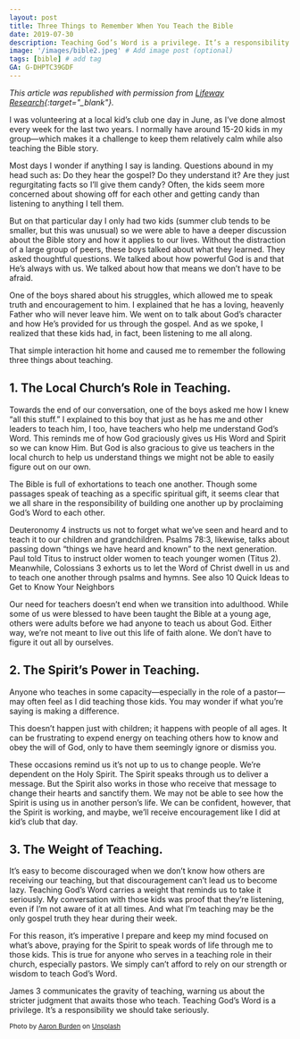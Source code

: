 ```yaml
---
layout: post
title: Three Things to Remember When You Teach the Bible
date: 2019-07-30
description: Teaching God’s Word is a privilege. It’s a responsibility we should take seriously. # Add post description (optional)
image: '/images/bible2.jpeg' # Add image post (optional)
tags: [bible] # add tag
GA: G-DHPTC39GDF
---
```

*This article was republished with permission from [Lifeway Research](https://research.lifeway.com/2019/07/12/3-things-to-remember-when-you-teach-the-bible/){:target="_blank"}.*

I was volunteering at a local kid’s club one day in June, as I’ve done almost every week for the last two years. I normally have around 15-20 kids in my group—which makes it a challenge to keep them relatively calm while also teaching the Bible story.

Most days I wonder if anything I say is landing. Questions abound in my head such as: Do they hear the gospel? Do they understand it? Are they just regurgitating facts so I’ll give them candy? Often, the kids seem more concerned about showing off for each other and getting candy than listening to anything I tell them.

But on that particular day I only had two kids (summer club tends to be smaller, but this was unusual) so we were able to have a deeper discussion about the Bible story and how it applies to our lives. Without the distraction of a large group of peers, these boys talked about what they learned. They asked thoughtful questions. We talked about how powerful God is and that He’s always with us. We talked about how that means we don’t have to be afraid.

One of the boys shared about his struggles, which allowed me to speak truth and encouragement to him. I explained that he has a loving, heavenly Father who will never leave him. We went on to talk about God’s character and how He’s provided for us through the gospel. And as we spoke, I realized that these kids had, in fact, been listening to me all along.

That simple interaction hit home and caused me to remember the following three things about teaching.

## 1. The Local Church’s Role in Teaching.

Towards the end of our conversation, one of the boys asked me how I knew “all this stuff.” I explained to this boy that just as he has me and other leaders to teach him, I too, have teachers who help me understand God’s Word. This reminds me of how God graciously gives us His Word and Spirit so we can know Him. But God is also gracious to give us teachers in the local church to help us understand things we might not be able to easily figure out on our own.

The Bible is full of exhortations to teach one another. Though some passages speak of teaching as a specific spiritual gift, it seems clear that we all share in the responsibility of building one another up by proclaiming God’s Word to each other. 

Deuteronomy 4 instructs us not to forget what we’ve seen and heard and to teach it to our children and grandchildren. Psalms 78:3, likewise, talks about passing down “things we have heard and known” to the next generation. Paul told Titus to instruct older women to teach younger women (Titus 2). Meanwhile, Colossians 3 exhorts us to let the Word of Christ dwell in us and to teach one another through psalms and hymns.
See also  10 Quick Ideas to Get to Know Your Neighbors

Our need for teachers doesn’t end when we transition into adulthood. While some of us were blessed to have been taught the Bible at a young age, others were adults before we had anyone to teach us about God. Either way, we’re not meant to live out this life of faith alone. We don’t have to figure it out all by ourselves.

## 2. The Spirit’s Power in Teaching.

Anyone who teaches in some capacity—especially in the role of a pastor—may often feel as I did teaching those kids. You may wonder if what you’re saying is making a difference.

This doesn’t happen just with children; it happens with people of all ages. It can be frustrating to expend energy on teaching others how to know and obey the will of God, only to have them seemingly ignore or dismiss you.

These occasions remind us it’s not up to us to change people. We’re dependent on the Holy Spirit. The Spirit speaks through us to deliver a message. But the Spirit also works in those who receive that message to change their hearts and sanctify them. We may not be able to see how the Spirit is using us in another person’s life. We can be confident, however, that the Spirit is working, and maybe, we’ll receive encouragement like I did at kid’s club that day.

## 3. The Weight of Teaching.

It’s easy to become discouraged when we don’t know how others are receiving our teaching, but that discouragement can’t lead us to become lazy. Teaching God’s Word carries a weight that reminds us to take it seriously. My conversation with those kids was proof that they’re listening, even if I’m not aware of it at all times. And what I’m teaching may be the only gospel truth they hear during their week.

For this reason, it’s imperative I prepare and keep my mind focused on what’s above, praying for the Spirit to speak words of life through me to those kids. This is true for anyone who serves in a teaching role in their church, especially pastors. We simply can’t afford to rely on our strength or wisdom to teach God’s Word.

James 3 communicates the gravity of teaching, warning us about the stricter judgment that awaits those who teach. Teaching God’s Word is a privilege. It’s a responsibility we should take seriously.

<sub>Photo by <a href="https://unsplash.com/@aaronburden?utm_content=creditCopyText&utm_medium=referral&utm_source=unsplash">Aaron Burden</a> on <a href="https://unsplash.com/photos/open-book-on-black-mat-beside-grey-ceramic-mug-G6G93jtU1vE?utm_content=creditCopyText&utm_medium=referral&utm_source=unsplash">Unsplash</a></sub>
  